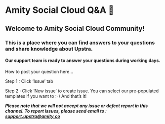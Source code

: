 # Amity Social Cloud Q&A 💬

## Welcome to Amity Social Cloud Community!
### This is a place where you can find answers to your questions and share knowledge about Upstra.

#### Our support team is ready to answer your questions during working days. 
How to post your question here…

Step 1 : Click ‘Issue’ tab

Step 2 : Click ‘New issue’ to create issue. You can select our pre-populated templates if you want to :-)
And that’s it!

***Please note that we will not accept any issue or defect report in this channel.
To report issues, please send email to : support.upstra@amity.co***
